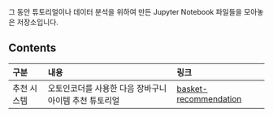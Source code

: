 그 동안 튜토리얼이나 데이터 분석을 위하여 만든 Jupyter Notebook 파일들을 모아놓은 저장소입니다.

## Contents
|구분|내용|링크|
|:----|:----|:----|
|추천 시스템| 오토인코더를 사용한 다음 장바구니 아이템 추천 튜토리얼 | [basket-recommendation](https://github.com/HiddenBeginner/notebooks/blob/master/basket-recommendation/AutoEncoder%20for%20Recommending%20Next%20Items%20In%20the%20Basket.ipynb)|


